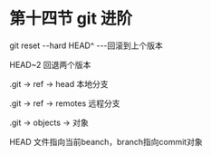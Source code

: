 # 第十四节 git 进阶

git reset --hard HEAD^    ---回滚到上个版本

HEAD~2      回退两个版本



.git  -> ref  -> head    本地分支

.git -> ref -> remotes  远程分支

.git -> objects ->      对象

HEAD 文件指向当前beanch，branch指向commit对象






